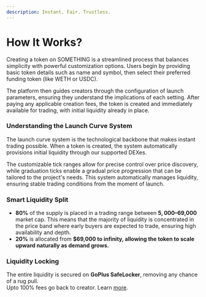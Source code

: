 ```yaml
---
description: Instant. Fair. Trustless.
---
```


# How It Works?

Creating a token on SOMETHING is a streamlined process that balances simplicity with powerful customization options. Users begin by providing basic token details such as name and symbol, then select their preferred funding token (like WETH or USDC).&#x20;

The platform then guides creators through the configuration of launch parameters, ensuring they understand the implications of each setting. After paying any applicable creation fees, the token is created and immediately available for trading, with initial liquidity already in place.

### Understanding the Launch Curve System

The launch curve system is the technological backbone that makes instant trading possible. When a token is created, the system automatically provisions initial liquidity through our supported DEXes.&#x20;

The customizable tick ranges allow for precise control over price discovery, while graduation ticks enable a gradual price progression that can be tailored to the project's needs. This system automatically manages liquidity, ensuring stable trading conditions from the moment of launch.

### **Smart Liquidity Split**

- **80%** of the supply is placed in a trading range between **$5,000–$69,000** market cap. This means that the majority of liquidity is concentrated in the price band where early buyers are expected to trade, ensuring high availability and depth.
- **20%** is allocated from **$69,000 to infinity, allowing the token to scale upward naturally as demand grows.**

### **Liquidity Locking**

The entire liquidity is secured on **GoPlus SafeLocker**, removing any chance of a rug pull.\
Upto 100% fees go back to creator. Learn [more](https://app.gitbook.com/o/-MQ1LAmeYHwnX6CMvzr3/s/hDsk514HqVAoQzcmVV6j/~/changes/13/token-economics-and-fees).
